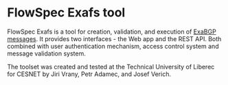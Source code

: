 # FlowSpec Exafs tool

FlowSpec Exafs is a tool for creation, validation, and execution 
of [ExaBGP messages](https://github.com/Exa-Networks/exabgp).
It provides two interfaces - the Web app and the REST API. Both combined with user 
authentication mechanism, access control system and message validation system. 

The toolset was created and tested at the Technical University of Liberec for CESNET by Jiri Vrany, Petr Adamec, and Josef Verich. 